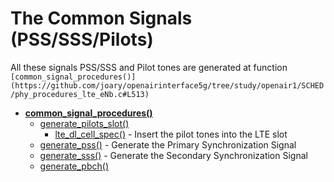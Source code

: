 # The Common Signals (PSS/SSS/Pilots)

All these signals PSS/SSS and Pilot tones are generated at function `[common_signal_procedures()](https://github.com/joary/openairinterface5g/tree/study/openair1/SCHED/phy_procedures_lte_eNb.c#L513)`

* **[common_signal_procedures()](https://github.com/joary/openairinterface5g/tree/study/openair1/SCHED/phy_procedures_lte_eNb.c#L513)**
  * [generate_pilots_slot()](https://github.com/joary/openairinterface5g/tree/study/openair1/PHY/LTE_TRANSPORT/pilots.c#L131)
    * [lte_dl_cell_spec()](https://github.com/joary/openairinterface5g/tree/study/openair1/PHY/LTE_REFSIG/lte_dl_cell_spec.c#L280) - Insert the pilot tones into the LTE slot
  * [generate_pss()](https://github.com/joary/openairinterface5g/tree/study/openair1/PHY/LTE_TRANSPORT/pss.c#L42) - Generate the Primary Synchronization Signal
  * [generate_sss()](https://github.com/joary/openairinterface5g/tree/study/openair1/PHY/LTE_TRANSPORT/sss.c#L39) - Generate the Secondary Synchronization Signal
  * [generate_pbch()](https://github.com/joary/openairinterface5g/tree/study/openair1/PHY/LTE_TRANSPORT/pbch.c#L150) 
